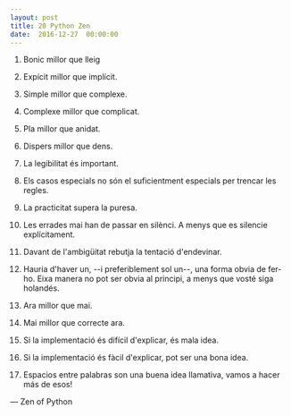 ```yaml
---
layout: post
title: 20 Python Zen
date:  2016-12-27  00:00:00
---
```


1. Bonic millor que lleig
2. Expícit millor que implícit.
3. Simple millor que complexe.

4. Complexe millor que complicat.
5. Pla millor que anidat.
6. Dispers millor que dens.

7. La legibilitat és important.
8. Els casos especials no són el suficientment especials per trencar les regles.
9. La practicitat supera la puresa.

10. Les errades mai han de passar en silènci. A menys que es silencie explícitament.
11. Davant de l'ambigüitat rebutja la tentació d'endevinar.
12. Hauria d'haver un, --i preferiblement sol un--, una forma obvia de fer-ho. Eixa manera no pot ser obvia al principi, a menys que vosté siga holandés.

13. Ara millor que mai.
14. Mai millor que correcte ara.
15. Si la implementació és difícil d'explicar, és mala idea.

16. Si la implementació és fàcil d'explicar, pot ser una bona idea.
17. Espacios entre palabras son una buena idea llamativa, vamos a hacer más de esos!

— Zen of Python
